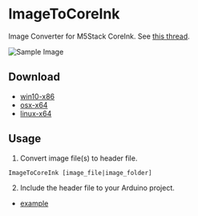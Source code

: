 # ImageToCoreInk
Image Converter for M5Stack CoreInk.
See [this thread](https://twitter.com/ksasao/status/1327586531960258560).

![Sample Image](https://pbs.twimg.com/media/EmyetL9UcAEb6Cw?format=jpg&name=large)

## Download
- [win10-x86](https://github.com/ksasao/ImageToCoreInk/releases/download/v0.0.1/ImageToCoreInk_win10-x64_0.0.1.zip)
- [osx-x64](https://github.com/ksasao/ImageToCoreInk/releases/download/v0.0.1/ImageToCoreInk_osx_x64_0.0.1.zip)
- [linux-x64](https://github.com/ksasao/ImageToCoreInk/releases/download/v0.0.1/ImageToCoreInk_linux-x64_0.0.1.zip)

## Usage
1. Convert image file(s) to header file.
```
ImageToCoreInk [image_file|image_folder]
```

2. Include the header file to your Arduino project.
- [example](https://github.com/ksasao/ImageToCoreInk/blob/main/sample/arduino/sample_image/sample_image.ino)
